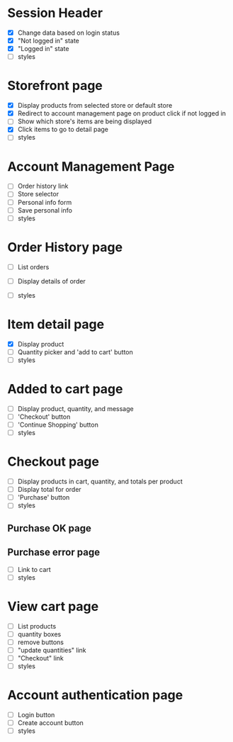 # Session Header
- [X] Change data based on login status
- [X] "Not logged in" state
- [X] "Logged in" state
- [ ] styles

# Storefront page
- [X] Display products from selected store or default store
- [X] Redirect to account management page on product click if not logged in
- [ ] Show which store's items are being displayed
- [X] Click items to go to detail page
- [ ] styles

# Account Management Page
- [ ] Order history link
- [ ] Store selector
- [ ] Personal info form
- [ ] Save personal info
- [ ] styles

# Order History page
- [ ] List orders
- [ ] Display details of order
- [ ] styles


# Item detail page
- [X] Display product
- [ ] Quantity picker and 'add to cart' button
- [ ] styles

# Added to cart page
- [ ] Display product, quantity, and message
- [ ] 'Checkout' button
- [ ] 'Continue Shopping' button
- [ ] styles

# Checkout page
- [ ] Display products in cart, quantity, and totals per product
- [ ] Display total for order
- [ ] 'Purchase' button
- [ ] styles

## Purchase OK page
## Purchase error page
- [ ] Link to cart
- [ ] styles

# View cart page
- [ ] List products
- [ ] quantity boxes
- [ ] remove buttons
- [ ] "update quantities" link
- [ ] "Checkout" link
- [ ] styles

# Account authentication page
- [ ] Login button
- [ ] Create account button
- [ ] styles
